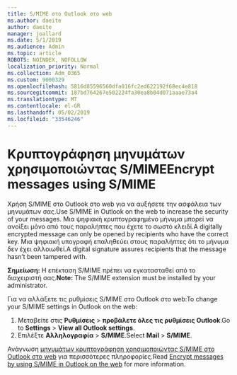 ```yaml
---
title: S/MIME στο Outlook στο web
ms.author: daeite
author: daeite
manager: joallard
ms.date: 5/1/2019
ms.audience: Admin
ms.topic: article
ROBOTS: NOINDEX, NOFOLLOW
localization_priority: Normal
ms.collection: Adm_O365
ms.custom: 9000329
ms.openlocfilehash: 5816d85596560dfa016fc2ed622192f68ec4e818
ms.sourcegitcommit: 187bd764267e502224fa30ea8b04d071aaae73a4
ms.translationtype: MT
ms.contentlocale: el-GR
ms.lasthandoff: 05/02/2019
ms.locfileid: "33546246"
---
```

# <a name="encrypt-messages-using-smime"></a><span data-ttu-id="74a47-102">Κρυπτογράφηση μηνυμάτων χρησιμοποιώντας S/MIME</span><span class="sxs-lookup"><span data-stu-id="74a47-102">Encrypt messages using S/MIME</span></span>

<span data-ttu-id="74a47-103">Χρήση S/MIME στο Outlook στο web για να αυξήσετε την ασφάλεια των μηνυμάτων σας.</span><span class="sxs-lookup"><span data-stu-id="74a47-103">Use S/MIME in Outlook on the web to increase the security of your messages.</span></span> <span data-ttu-id="74a47-104">Μια ψηφιακή κρυπτογραφημένο μήνυμα μπορεί να ανοίξει μόνο από τους παραλήπτες που έχετε το σωστό κλειδί.</span><span class="sxs-lookup"><span data-stu-id="74a47-104">A digitally encrypted message can only be opened by recipients who have the correct key.</span></span> <span data-ttu-id="74a47-105">Μια ψηφιακή υπογραφή επαληθεύει στους παραλήπτες ότι το μήνυμα δεν έχει αλλοιωθεί.</span><span class="sxs-lookup"><span data-stu-id="74a47-105">A digital signature assures recipients that the message hasn’t been tampered with.</span></span>

<span data-ttu-id="74a47-106">**Σημείωση:** Η επέκταση S/MIME πρέπει να εγκατασταθεί από το διαχειριστή σας.</span><span class="sxs-lookup"><span data-stu-id="74a47-106">**Note:** The S/MIME extension must be installed by your administrator.</span></span>

<span data-ttu-id="74a47-107">Για να αλλάξετε τις ρυθμίσεις S/MIME στο Outlook στο web:</span><span class="sxs-lookup"><span data-stu-id="74a47-107">To change your S/MIME settings in Outlook on the web:</span></span>

1. <span data-ttu-id="74a47-108">Μεταβείτε στις **Ρυθμίσεις** > **προβάλετε όλες τις ρυθμίσεις Outlook**.</span><span class="sxs-lookup"><span data-stu-id="74a47-108">Go to **Settings** > **View all Outlook settings**.</span></span>
2. <span data-ttu-id="74a47-109">Επιλέξτε **Αλληλογραφία** > **S/MIME**.</span><span class="sxs-lookup"><span data-stu-id="74a47-109">Select **Mail** > **S/MIME**.</span></span>

<span data-ttu-id="74a47-110">Ανάγνωση [μηνυμάτων κρυπτογράφηση χρησιμοποιώντας S/MIME στο Outlook στο web](https://support.office.com/article/878c79fc-7088-4b39-966f-14512658f480) για περισσότερες πληροφορίες.</span><span class="sxs-lookup"><span data-stu-id="74a47-110">Read [Encrypt messages by using S/MIME in Outlook on the web](https://support.office.com/article/878c79fc-7088-4b39-966f-14512658f480) for more information.</span></span>